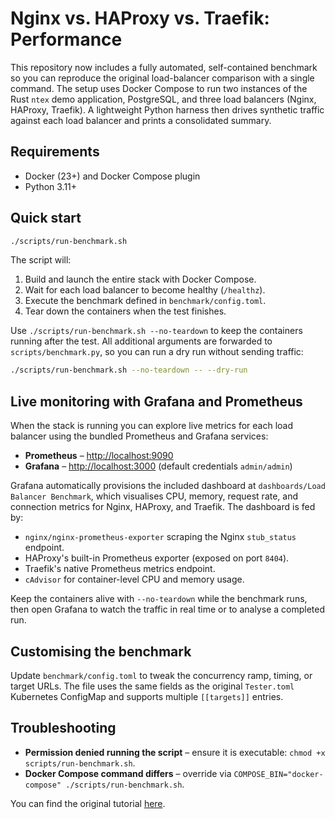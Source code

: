 # Nginx vs. HAProxy vs. Traefik: Performance

This repository now includes a fully automated, self-contained benchmark so you
can reproduce the original load-balancer comparison with a single command. The
setup uses Docker Compose to run two instances of the Rust `ntex` demo
application, PostgreSQL, and three load balancers (Nginx, HAProxy, Traefik).
A lightweight Python harness then drives synthetic traffic against each load
balancer and prints a consolidated summary.

## Requirements

* Docker (23+) and Docker Compose plugin
* Python 3.11+

## Quick start

```bash
./scripts/run-benchmark.sh
```

The script will:

1. Build and launch the entire stack with Docker Compose.
2. Wait for each load balancer to become healthy (`/healthz`).
3. Execute the benchmark defined in `benchmark/config.toml`.
4. Tear down the containers when the test finishes.

Use `./scripts/run-benchmark.sh --no-teardown` to keep the containers running
after the test. All additional arguments are forwarded to
`scripts/benchmark.py`, so you can run a dry run without sending traffic:

```bash
./scripts/run-benchmark.sh --no-teardown -- --dry-run
```

## Live monitoring with Grafana and Prometheus

When the stack is running you can explore live metrics for each load balancer
using the bundled Prometheus and Grafana services:

* **Prometheus** – <http://localhost:9090>
* **Grafana** – <http://localhost:3000> (default credentials `admin/admin`)

Grafana automatically provisions the included dashboard at
`dashboards/Load Balancer Benchmark`, which visualises CPU, memory, request
rate, and connection metrics for Nginx, HAProxy, and Traefik. The dashboard is
fed by:

* `nginx/nginx-prometheus-exporter` scraping the Nginx `stub_status` endpoint.
* HAProxy's built-in Prometheus exporter (exposed on port `8404`).
* Traefik's native Prometheus metrics endpoint.
* `cAdvisor` for container-level CPU and memory usage.

Keep the containers alive with `--no-teardown` while the benchmark runs, then
open Grafana to watch the traffic in real time or to analyse a completed run.

## Customising the benchmark

Update `benchmark/config.toml` to tweak the concurrency ramp, timing, or target
URLs. The file uses the same fields as the original `Tester.toml` Kubernetes
ConfigMap and supports multiple `[[targets]]` entries.

## Troubleshooting

* **Permission denied running the script** – ensure it is executable:
  `chmod +x scripts/run-benchmark.sh`.
* **Docker Compose command differs** – override via
  `COMPOSE_BIN="docker-compose" ./scripts/run-benchmark.sh`.

You can find the original tutorial [here](https://youtu.be/h-ygQbBROXY).
